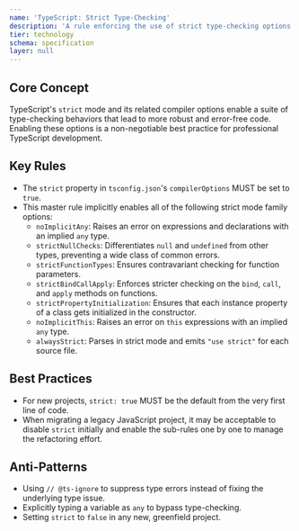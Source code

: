 ```yaml
---
name: 'TypeScript: Strict Type-Checking'
description: 'A rule enforcing the use of strict type-checking options in tsconfig.json to catch common errors at compile time.'
tier: technology
schema: specification
layer: null
---
```


## Core Concept

TypeScript's `strict` mode and its related compiler options enable a suite of type-checking behaviors that lead to more robust and error-free code. Enabling these options is a non-negotiable best practice for professional TypeScript development.

## Key Rules

- The `strict` property in `tsconfig.json`'s `compilerOptions` MUST be set to `true`.
- This master rule implicitly enables all of the following strict mode family options:
  - `noImplicitAny`: Raises an error on expressions and declarations with an implied `any` type.
  - `strictNullChecks`: Differentiates `null` and `undefined` from other types, preventing a wide class of common errors.
  - `strictFunctionTypes`: Ensures contravariant checking for function parameters.
  - `strictBindCallApply`: Enforces stricter checking on the `bind`, `call`, and `apply` methods on functions.
  - `strictPropertyInitialization`: Ensures that each instance property of a class gets initialized in the constructor.
  - `noImplicitThis`: Raises an error on `this` expressions with an implied `any` type.
  - `alwaysStrict`: Parses in strict mode and emits `"use strict"` for each source file.

## Best Practices

- For new projects, `strict: true` MUST be the default from the very first line of code.
- When migrating a legacy JavaScript project, it may be acceptable to disable `strict` initially and enable the sub-rules one by one to manage the refactoring effort.

## Anti-Patterns

- Using `// @ts-ignore` to suppress type errors instead of fixing the underlying type issue.
- Explicitly typing a variable as `any` to bypass type-checking.
- Setting `strict` to `false` in any new, greenfield project.
